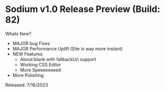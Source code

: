 # Sodium v1.0 Release Preview (Build: 82)

Whats New?

- MAJOR bug Fixes
- MAJOR Performance Uplift (Site is way more instant)
- NEW Features:
  - About:blank with fallbackUrl support
  - Working CSS Editor
  - More Speeeeeeeed
- More Polishing

Released: 7/16/2023
